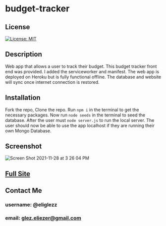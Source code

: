 # budget-tracker
## License
[![License: MIT](https://img.shields.io/badge/License-MIT-yellow.svg)](https://opensource.org/licenses/MIT)<br>

## Description
Web app that allows a user to track their budget. This budget tracker front end was provided. I added the serviceworker and manifest. The web app is deployed on Heroku but is fully functional offline. The database and website will sync once internet connection is restored.<br>
## Installation
Fork the repo, Clone the repo. Run `npm i` in the terminal to get the necessary packages. Now run `node seeds` in the terminal to seed the database. After the user must `node server.js` to run the local server. The user should now be able to use the app localhost if they are running their own Mongo Database.<br>
## Screenshot
![Screen Shot 2021-11-28 at 3 26 04 PM](https://user-images.githubusercontent.com/61998811/143790606-c054cdfa-411b-48e8-94c8-f3c9cc545fb5.png)

## [Full Site](https://workout-tracker-elig.herokuapp.com/)
## Contact Me <br>
### username: @eliglezz<br>
### email: glez.eliezer@gmail.com<br>
